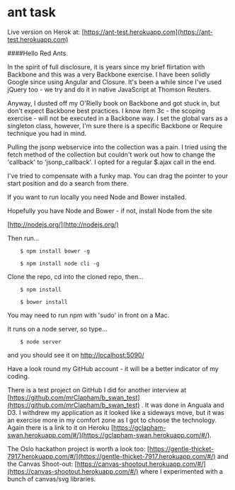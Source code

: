 # ant task

Live version on Herok at: [https://ant-test.herokuapp.com](https://ant-test.herokuapp.com)


####Hello Red Ants.

In the spirit of full disclosure, it is years since my brief flirtation with Backbone and this was a very Backbone exercise. I have been solidly Google since using Angular and Closure. It's been a while since I've used jQuery too - we try and do it in native JavaScript at Thomson Reuters.


Anyway, I dusted off my O'Rielly book on Backbone and got stuck in, but don't expect Backbone best practices. I know item 3c - the scoping exercise - will not be executed in a Backbone way. I set the global vars as a singleton class, however, I'm sure there is a specific Backbone or Require technique you had in mind.

Pulling the jsonp webservice into the collection was a pain. I tried using the fetch method of the collection but couldn't work out how to change the 'callback' to 'jsonp_callback'. I opted for a regular $.ajax call in the end.

I've tried to compensate with a funky map. You can drag the pointer to your start position and do a search from there. 

If you want to run locally you need Node and Bower installed.

Hopefully you have Node and Bower - if not, install Node from the site

[http://nodejs.org/](http://nodejs.org/)

Then run...

		$ npm install bower -g
		
		$ npm install node cli -g
		
Clone the repo, cd into the cloned repo, then... 

		$ npm install
		
		$ bower install
		
You may need to run npm with 'sudo' in front on a Mac.
		
It runs on a node server, so type...

		$ node server
		
and you should see it on [http://localhost:5090/](http://localhost:5090/)

		

Have a look round my GitHub account - it will be a better indicator of my coding.

There is a test project on GitHub I did for another interview at [https://github.com/mrClapham/b_swan_test](https://github.com/mrClapham/b_swan_test) . It was done in Anguala and D3. I withdrew my application as it looked like a sideways move, but it was an exercise more in my comfort zone as I got to choose the technology. Again there is a link to it on Heroku [https://gclapham-swan.herokuapp.com/#/](https://gclapham-swan.herokuapp.com/#/).
 
The Oslo hackathon project is worth a look too: [https://gentle-thicket-7917.herokuapp.com/#/](https://gentle-thicket-7917.herokuapp.com/#/) and the Canvas Shoot-out: [https://canvas-shootout.herokuapp.com/#/](https://canvas-shootout.herokuapp.com/#/) where I experimented with a bunch of canvas/svg libraries.